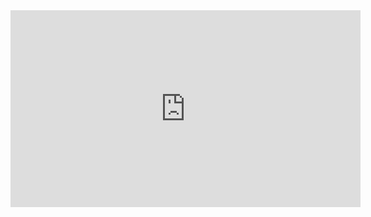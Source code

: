 <iframe width="560" height="315" src="https://www.youtube.com/embed/8NBIhaw2Dck?list=PLRdS-n5seLRqszBqVDF342RMlCWgOTm6q" frameborder="0" allowfullscreen></iframe>
